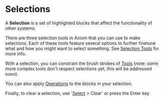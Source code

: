 # Selections

A **Selection** is a set of highlighted blocks that affect the functionality of other systems.

There are three selection tools in Axiom that you can use to make selections. Each of these tools feature several options to further finetune what and how you might want to select something. See [Selection Tools](/tools/selection/intro.md) for more info.

With a selection, you can constrain the brush strokes of [Tools](/tools/intro.md) (note: some more complex tools don't respect selections yet, this will be addressed soon).

You can also apply [Operations](/editor/mainmenubar.md#operations) to the blocks in your selection.

Finally, to clear a selection, use '[Select](/editor/mainmenubar.md#select) > Clear' or press the Enter key
